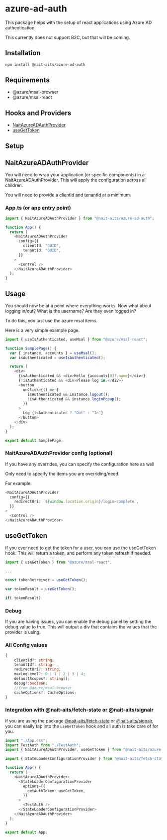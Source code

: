 # azure-ad-auth

This package helps with the setup of react applications using Azure AD authentication.

This currently does not support B2C, but that will be coming.

## Installation

```bash
npm install @nait-aits/azure-ad-auth
```

## Requirements

- @azure/msal-browser
- @azure/msal-react

## Hooks and Providers

- [NaitAzureADAuthProvider](#naitazureadauthprovider)
- [useGetToken](#usegettoken)

## Setup

## NaitAzureADAuthProvider

You will need to wrap your application (or specific components) in a NaitAzureADAuthProvider. This will apply the configuration across all children.

You will need to provide a clientId and tenantId at a minimum.

### App.ts (or app entry point)

```ts
import { NaitAzureADAuthProvider } from "@nait-aits/azure-ad-auth";

function App() {
  return (
    <NaitAzureADAuthProvider
      config={{
        clientId: "GUID",
        tenantId: "GUID",
      }}
    >
      <Control />
    </NaitAzureADAuthProvider>
  );
}
```

## Usage

You should now be at a point where everything works. Now what about logging in/out? What is the username? Are they even logged in?

To do this, you just use the azure msal items.

Here is a very simple example page.

```ts
import { useIsAuthenticated, useMsal } from "@azure/msal-react";

function SamplePage() {
  var { instance, accounts } = useMsal();
  var isAuthenticated = useIsAuthenticated();

  return (
    <div>
      {isAuthenticated && <div>Hello {accounts[0]?.name}</div>}
      {!isAuthenticated && <div>Please log in.</div>}
      <button
        onClick={() => {
          isAuthenticated && instance.logout();
          !isAuthenticated && instance.loginPopup();
        }}
      >
        Log {isAuthenticated ? "Out" : "In"}
      </button>
    </div>
  );
}

export default SamplePage;
```

### NaitAzureADAuthProvider config (optional)

If you have any overrides, you can specify the configuration here as well

Only need to specify the items you are overriding/need.

For example:

```ts
<NaitAzureADAuthProvider
  config={{
    redirectUri: `${window.location.origin}/login-complete`,
  }}
>
  <Control />
</NaitAzureADAuthProvider>
```

## useGetToken

If you ever need to get the token for a user, you can use the useGetToken hook. This will return a token, and perform any token refresh if needed.

```ts
import { useGetToken } from "@azure/msal-react";

...

const tokenRetreiver = useGetToken();

var tokenResult = useGetToken();

if( tokenResult)


```

### Debug

If you are having issues, you can enable the debug panel by setting the debug value to true. This will output a div that contains the values that the provider is using.

### All Config values

```ts
{
    clientId?: string;
    tenantId?: string;
    redirectUri?: string;
    maxLogLevel?: 0 | 1 | 2 | 3 | 4;
    defaultScopes?: string[];
    debug?:boolean;
    //from @azure/msal-browser
    cacheOptions?: CacheOptions;
}
```

### Integration with @nait-aits/fetch-state or @nait-aits/signalr

if you are using the package [@nait-aits/fetch-state](../fetch-state/README.md) or [@nait-aits/signalr](../signalr/README.md), you can easily tap into the `useGetToken` hook and all auth is take care of for you.

```ts
import "./App.css";
import TestAuth from "./TestAuth";
import { NaitAzureADAuthProvider, useGetToken } from "@nait-aits/azure-ad-auth";

import { StateLoaderConfigurationProvider } from "@nait-aits/fetch-state";

function App() {
  return (
    <NaitAzureADAuthProvider>
      <StateLoaderConfigurationProvider
        options={{
          getAuthToken: useGetToken,
        }}
      >
        <TestAuth />
      </StateLoaderConfigurationProvider>
    </NaitAzureADAuthProvider>
  );
}

export default App;
```
